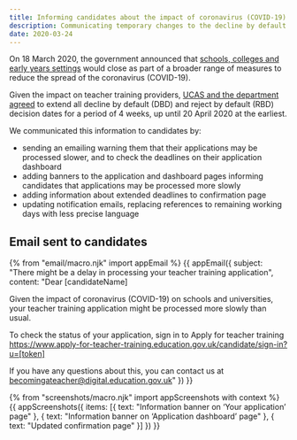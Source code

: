 ```yaml
---
title: Informing candidates about the impact of coronavirus (COVID-19)
description: Communicating temporary changes to the decline by default and reject by default decision dates.
date: 2020-03-24
---
```


On 18 March 2020, the government announced that [schools, colleges and early years settings](https://www.gov.uk/government/news/schools-colleges-and-early-years-settings-to-close) would close as part of a broader range of measures to reduce the spread of the coronavirus (COVID-19).

Given the impact on teacher training providers, [UCAS and the department agreed](/apply-for-teacher-training/ucas/coronavirus) to extend all decline by default (DBD) and reject by default (RBD) decision dates for a period of 4 weeks, up until 20 April 2020 at the earliest.

We communicated this information to candidates by:

* sending an emailing warning them that their applications may be processed slower, and to check the deadlines on their application dashboard
* adding banners to the application and dashboard pages informing candidates that applications may be processed more slowly
* adding information about extended deadlines to confirmation page
* updating notification emails, replacing references to remaining working days with less precise language

## Email sent to candidates

{% from "email/macro.njk" import appEmail %}
{{ appEmail({
  subject: "There might be a delay in processing your teacher training application",
  content: "Dear [candidateName]

  Given the impact of coronavirus (COVID-19) on schools and universities, your teacher training application might be processed more slowly than usual.

  To check the status of your application, sign in to Apply for teacher training https://www.apply-for-teacher-training.education.gov.uk/candidate/sign-in?u=[token]

  If you have any questions about this, you can contact us at <becomingateacher@digital.education.gov.uk>"
}) }}

{% from "screenshots/macro.njk" import appScreenshots with context %}
{{ appScreenshots({
  items: [{
    text: "Information banner on ‘Your application’ page"
  }, {
    text: "Information banner on ‘Application dashboard’ page"
  }, {
    text: "Updated confirmation page"
  }]
}) }}
